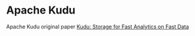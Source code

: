 # Apache Kudu

Apache Kudu original paper [Kudu: Storage for Fast Analytics on Fast Data](../assets/kudu-original-paper.pdf)

